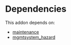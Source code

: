 # Dependencies

This addon depends on:

- [maintenance](https://github.com/bringout/oca-ocb-vertical-industry/tree/67012b24b903942c98d7048c7e426dc8e54024fd/odoo-bringout-oca-ocb-maintenance)
- [mgmtsystem_hazard](https://github.com/bringout/oca-technical)
